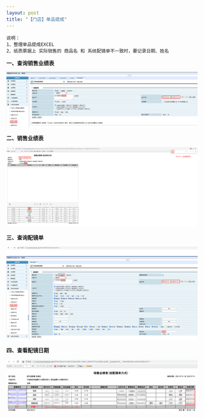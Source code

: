 ```yaml
---
layout: post
title: "【门店】单品提成"
---
```

```
说明：
1、整理单品提成EXCEL
2、纸质票据上 实际销售的 商品名 和 系统配镜单不一致时，要记录日期、姓名
```

**一、查询销售业绩表**

![query-products-sold](/images/query-products-sold.png)

**二、销售业绩表** 

![resultset-products-sold](/images/resultset-products-sold.png)

**三、查询配镜单**  

![query-order](/images/query-order.png)


**四、查看配镜日期**  

![resultset-order-with-date](/images/resultset-order-with-date.png)
